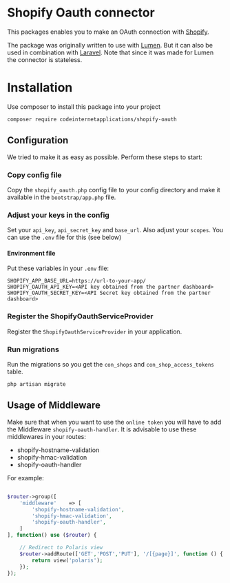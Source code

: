 # Shopify Oauth connector

This packages enables you to make an OAuth connection with [Shopify](https://www.shopify.com/).

The package was originally written to use with [Lumen](https://lumen.laravel.com/). But it can also be used in combination with [Laravel](https://www.laravel.com/).
Note that since it was made for Lumen the connector is stateless.

# Installation

Use composer to install this package into your project
```
composer require codeinternetapplications/shopify-oauth
```


## Configuration

We tried to make it as easy as possible. Perform these steps to start:

### Copy config file
Copy the `shopify_oauth.php` config file to your config directory and make it available in the `bootstrap/app.php` file.

### Adjust your keys in the config
Set your `api_key`, `api_secret_key` and `base_url`. Also adjust your `scopes`. You can use the `.env` file for this (see below)

#### Environment file
Put these variables in your `.env` file:

```
SHOPIFY_APP_BASE_URL=https://url-to-your-app/
SHOPIFY_OAUTH_API_KEY=<API key obtained from the partner dashboard>
SHOPIFY_OAUTH_SECRET_KEY=<API Secret key obtained from the partner dashboard>
```

### Register the ShopifyOauthServiceProvider
Register the `ShopifyOauthServiceProvider` in your application.


### Run migrations
Run the migrations so you get the `con_shops` and `con_shop_access_tokens` table.
```
php artisan migrate
```


## Usage of Middleware

Make sure that when you want to use the `online token` you will have to add the Middleware `shopify-oauth-handler`.
It is advisable to use these middlewares in your routes:
* shopify-hostname-validation
* shopify-hmac-validation
* shopify-oauth-handler

For example:
```php

$router->group([
    'middleware'    => [
        'shopify-hostname-validation',
        'shopify-hmac-validation',
        'shopify-oauth-handler',
    ]
], function() use ($router) {

    // Redirect to Polaris view
    $router->addRoute(['GET','POST','PUT'], '/[{page}]', function () {
        return view('polaris');
    });
});
```